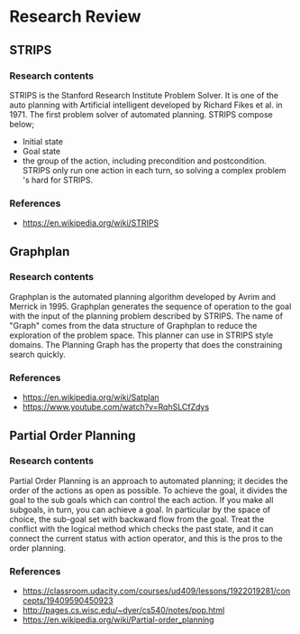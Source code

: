 # Research Review
## STRIPS
### Research contents
 STRIPS is the Stanford Research Institute Problem Solver. It is one of the auto planning with Artificial intelligent developed by Richard Fikes et al. in 1971. The first problem solver of automated planning. STRIPS compose below;
  - Initial state
  - Goal state
  - the group of the action, including precondition and postcondition.
 STRIPS only run one action in each turn, so solving a complex problem 's hard for STRIPS.
### References
 * https://en.wikipedia.org/wiki/STRIPS

## Graphplan
### Research contents
Graphplan is the automated planning algorithm developed by Avrim and Merrick in 1995. Graphplan generates the sequence of operation to the goal with the input of the planning problem described by STRIPS. The name of "Graph" comes from the data structure of Graphplan to reduce the exploration of the problem space. This planner can use in STRIPS style domains. The Planning Graph has the property that does the constraining search quickly.
### References
 * https://en.wikipedia.org/wiki/Satplan
 * https://www.youtube.com/watch?v=RqhSLCfZdys
<div style="page-break-before:always"></div>

## Partial Order Planning
### Research contents  
Partial Order Planning is an approach to automated planning; it decides the order of the actions as open as possible. To achieve the goal, it divides the goal to the sub goals which can control the each action. If you make all subgoals, in turn, you can achieve a goal. In particular by the space of choice, the sub-goal set with backward flow from the goal. Treat the conflict with the logical method which checks the past state, and it can connect the current status with action operator, and this is the pros to the order planning.
### References
 * https://classroom.udacity.com/courses/ud409/lessons/1922019281/concepts/19409590450923
 * http://pages.cs.wisc.edu/~dyer/cs540/notes/pop.html
 * https://en.wikipedia.org/wiki/Partial-order_planning
